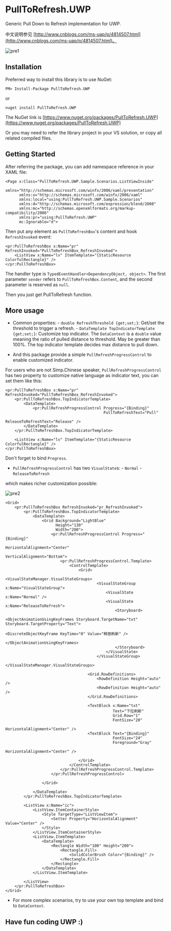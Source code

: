 # PullToRefresh.UWP
Generic Pull Down to Refresh implementation for UWP.

中文说明参见 [http://www.cnblogs.com/ms-uap/p/4814507.html](http://www.cnblogs.com/ms-uap/p/4814507.html)。

![pre1](http://images2015.cnblogs.com/blog/700062/201509/700062-20150924182012084-146770665.gif)


## Installation
Preferred way to install this library is to use NuGet:

```
PM> Install-Package PullToRefresh.UWP
```
or
```
nuget install PullToRefresh.UWP
```

The NuGet link is [https://www.nuget.org/packages/PullToRefresh.UWP](https://www.nuget.org/packages/PullToRefresh.UWP)

Or you may need to refer the library project in your VS solution, or copy all related compiled files.


## Getting Started
After referring the package, you can add namespace reference in your XAML file:
```xaml
<Page x:Class="PullToRefresh.UWP.Sample.Scenarios.ListViewInside"
      xmlns="http://schemas.microsoft.com/winfx/2006/xaml/presentation"
      xmlns:x="http://schemas.microsoft.com/winfx/2006/xaml"
      xmlns:local="using:PullToRefresh.UWP.Sample.Scenarios"
      xmlns:d="http://schemas.microsoft.com/expression/blend/2008"
      xmlns:mc="http://schemas.openxmlformats.org/markup-compatibility/2006"
      xmlns:pr="using:PullToRefresh.UWP"
      mc:Ignorable="d">
```

Then put any element as `PullToRefreshBox`'s content and hook `RefreshInvoked` event:
```xaml
<pr:PullToRefreshBox x:Name="pr" RefreshInvoked="PullToRefreshBox_RefreshInvoked">
    <ListView x:Name="lv" ItemTemplate="{StaticResource ColorfulRectangle}" />
</pr:PullToRefreshBox>
```
The handler type is `TypedEventHandler<DependencyObject, object>`. The first parameter `sender` refers to `PullToRefreshBox.Content`, and the second parameter is reserved as `null`.

Then you just get PullToRefresh function.


## More usage
* Common properties:
      - `double RefreshThreshold {get;set;}`: Get/set the threshold to trigger a refresh.
      - `DataTemplate TopIndicatorTemplate {get;set;}`: Customize top indicator. The `DataContext` is a `double` value meaning the ratio of pulled distance to threshold. May be greater than 100%. The top indicator template decides max distance to pull down.

* And this package provide a simple `PullRefreshProgressControl` to enable customized indicator.

For users who are not Simp.Chinese speaker, `PullRefreshProgressControl` has two property to customize native language as indicator text, you can set them like this:
```xaml
<pr:PullToRefreshBox x:Name="pr" RefreshInvoked="PullToRefreshBox_RefreshInvoked">
    <pr:PullToRefreshBox.TopIndicatorTemplate>
        <DataTemplate>
            <pr:PullRefreshProgressControl Progress="{Binding}"
                                           PullToRefreshText="Pull"
                                           ReleaseToRefreshText="Release" />
        </DataTemplate>
    </pr:PullToRefreshBox.TopIndicatorTemplate>

    <ListView x:Name="lv" ItemTemplate="{StaticResource ColorfulRectangle}" />
</pr:PullToRefreshBox>
```
Don't forget to bind `Progress`.

* `PullRefreshProgressControl` has two `VisualState`s:
      - `Normal`
      - `ReleaseToRefresh`

which makes richer customization possible:

![pre2](http://images2015.cnblogs.com/blog/700062/201509/700062-20150916195935617-990341701.gif)

```xaml
<Grid>
    <pr:PullToRefreshBox RefreshInvoked="pr_RefreshInvoked">
        <pr:PullToRefreshBox.TopIndicatorTemplate>
            <DataTemplate>
                <Grid Background="LightBlue"
                      Height="130"
                      Width="200">
                    <pr:PullRefreshProgressControl Progress="{Binding}"
                                                   HorizontalAlignment="Center"
                                                   VerticalAlignment="Bottom">
                        <pr:PullRefreshProgressControl.Template>
                            <ControlTemplate>
                                <Grid>
                                    <VisualStateManager.VisualStateGroups>
                                        <VisualStateGroup x:Name="VisualStateGroup">
                                            <VisualState x:Name="Normal" />
                                            <VisualState x:Name="ReleaseToRefresh">
                                                <Storyboard>
                                                    <ObjectAnimationUsingKeyFrames Storyboard.TargetName="txt" Storyboard.TargetProperty="Text">
                                                        <DiscreteObjectKeyFrame KeyTime="0" Value="释放刷新" />
                                                    </ObjectAnimationUsingKeyFrames>
                                                </Storyboard>
                                            </VisualState>
                                        </VisualStateGroup>
                                    </VisualStateManager.VisualStateGroups>

                                    <Grid.RowDefinitions>
                                        <RowDefinition Height="auto" />
                                        <RowDefinition Height="auto" />
                                    </Grid.RowDefinitions>

                                    <TextBlock x:Name="txt"
                                               Text="下拉刷新"
                                               Grid.Row="1"
                                               FontSize="20"
                                               HorizontalAlignment="Center" />
                                    <TextBlock Text="{Binding}"
                                               FontSize="24"
                                               Foreground="Gray"
                                               HorizontalAlignment="Center" />

                                </Grid>
                            </ControlTemplate>
                        </pr:PullRefreshProgressControl.Template>
                    </pr:PullRefreshProgressControl>

                </Grid>

            </DataTemplate>
        </pr:PullToRefreshBox.TopIndicatorTemplate>

        <ListView x:Name="ic">
            <ListView.ItemContainerStyle>
                <Style TargetType="ListViewItem">
                    <Setter Property="HorizontalAlignment" Value="Center" />
                </Style>
            </ListView.ItemContainerStyle>
            <ListView.ItemTemplate>
                <DataTemplate>
                    <Rectangle Width="100" Height="200">
                        <Rectangle.Fill>
                            <SolidColorBrush Color="{Binding}" />
                        </Rectangle.Fill>
                    </Rectangle>
                </DataTemplate>
            </ListView.ItemTemplate>

        </ListView>
    </pr:PullToRefreshBox>
</Grid>
```

* For more complex scenarios, try to use your own top template and bind to `DataContext`.

## Have fun coding UWP :)
